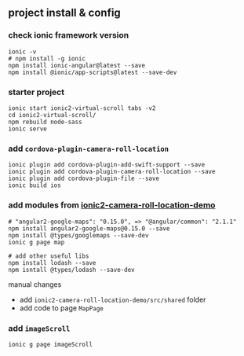 ## project install & config

### check ionic framework version
```
ionic -v
# npm install -g ionic
npm install ionic-angular@latest --save
npm install @ionic/app-scripts@latest --save-dev
```

### starter project
```
ionic start ionic2-virtual-scroll tabs -v2
cd ionic2-virtual-scroll/
npm rebuild node-sass
ionic serve
```

### add `cordova-plugin-camera-roll-location`
```
ionic plugin add cordova-plugin-add-swift-support --save
ionic plugin add cordova-plugin-camera-roll-location --save
ionic plugin add cordova-plugin-file --save 
ionic build ios
```

### add modules from [ionic2-camera-roll-location-demo](https://github.com/mixersoft/ionic2-camera-roll-location-demo)
```
# "angular2-google-maps": "0.15.0", => "@angular/common": "2.1.1"
npm install angular2-google-maps@0.15.0 --save
npm install @types/googlemaps --save-dev
ionic g page map

# add other useful libs
npm install lodash --save
npm isntall @types/lodash --save-dev
```

manual changes
* add `ionic2-camera-roll-location-demo/src/shared` folder
* add code to page `MapPage`


### add `imageScroll`
```
ionic g page imageScroll
```


